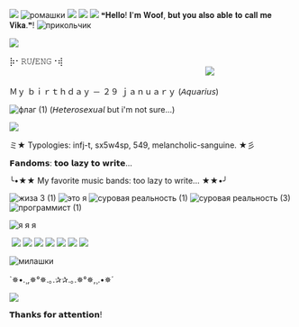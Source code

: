 ![](https://64.media.tumblr.com/fbed3c789fe2160c2a1f1e3aa8a1b2e7/074ea6737b8d636b-46/s250x400/83d4bfb1a987c034e8e1f8febbf285075b496179.gifv)
![ромашки](https://github.com/user-attachments/assets/af73f65f-c417-4f3d-901e-9a390d39983d)
![](https://64.media.tumblr.com/ba6b973f37dd622d26c0ab6c0c51ef71/074ea6737b8d636b-3e/s100x200/e26e44b345ad697f93bf7528e0f27918bd47500a.pnj) ![](https://64.media.tumblr.com/c33546b95f17f874a9330450c8766b75/57c01b7c1fe1c08b-5f/s100x200/2d71f011c249a6c6f3eb007e9c96925e1474794f.gifv) ![](https://64.media.tumblr.com/f93420f8e6d8d28ea352cd31b50a8beb/074ea6737b8d636b-a9/s100x200/6d7cf7edb829e442fcd99c5be21183ce9ac95848.pnj) 
❝𝐇𝐞𝐥𝐥𝐨! 𝐈'𝐦 𝐖𝐨𝐨𝐟, 𝐛𝐮𝐭 𝐲𝐨𝐮 𝐚𝐥𝐬𝐨 𝐚𝐛𝐥𝐞 𝐭𝐨 𝐜𝐚𝐥𝐥 𝐦𝐞 𝐕𝐢𝐤𝐚.❞! ![прикольчик](https://github.com/user-attachments/assets/f2e9f131-1a6b-4381-84bc-8a9d974b6ee4)


![](https://64.media.tumblr.com/8de55d874d296a22bfcad09c74c18c37/0eaf7daac65a55ef-d3/s75x75_c1/5e8841fcbaf4d004ed8e0f7765144cf554599189.gifv)

⡷⠂𝚁𝚄/𝙴𝙽𝙶⠐⢾ㅤㅤ
ㅤㅤㅤㅤㅤㅤㅤㅤㅤㅤㅤㅤㅤㅤㅤㅤㅤㅤㅤㅤㅤㅤㅤㅤㅤㅤㅤㅤㅤㅤㅤㅤㅤㅤㅤㅤㅤㅤㅤㅤㅤㅤㅤㅤㅤㅤㅤㅤㅤㅤㅤㅤㅤㅤㅤㅤ![](https://64.media.tumblr.com/606bec47cdff6667707083651e607b55/ab2ea8d12f0ae357-f9/s540x810/cdae9ddd772b48438bdf679ca78a913df554e354.pnj)

Ｍｙ ｂｉｒｔｈｄａｙ － ２９ ｊａｎｕａｒｙ (𝘈𝘲𝘶𝘢𝘳𝘪𝘶𝘴)

![флаг (1)](https://github.com/user-attachments/assets/6a499e16-1e1b-403e-8140-c58b05408122) (𝘏𝘦𝘵𝘦𝘳𝘰𝘴𝘦𝘹𝘶𝘢𝘭 but i'm not sure...)

![](https://64.media.tumblr.com/8eb5b01466ced72113f21f2380f49938/8fa898046db9fd10-e0/s250x400/0ecba2d4f620f063be2d1bfe609e57fc01628625.gifv)

ミ★ Typologies: infj-t, sx5w4sp, 549, melancholic-sanguine. ★彡

𝗙𝗮𝗻𝗱𝗼𝗺𝘀: 𝘁𝗼𝗼 𝗹𝗮𝘇𝘆 𝘁𝗼 𝘄𝗿𝗶𝘁𝗲...

╰•★★ My favorite music bands: too lazy to write... ★★•╯

![жиза 3 (1)](https://github.com/user-attachments/assets/968bec2e-2ff9-4df3-b78c-9881ad03657d) ![это я](https://github.com/user-attachments/assets/16e001a9-05d0-483b-b667-eb7d1689056e) ![суровая реальность (1)](https://github.com/user-attachments/assets/28bf0afc-0ea2-4a73-beb9-35012a6031c0) ![суровая реальность (3)](https://github.com/user-attachments/assets/a12bad2c-b21f-4eeb-bebd-ac4027f8b610) ![программист (1)](https://github.com/user-attachments/assets/ff1e0e32-11e7-4596-8867-168d52e13352)





![я я я](https://github.com/user-attachments/assets/f8e0841a-c9da-42b7-98de-a03155d86a37)


                                                     
 ![]() ![](https://64.media.tumblr.com/51170cfb42c3dfd542e4f0e614407977/fddcf9c041d8da0a-b5/s100x200/adeaa09de5d098c80b8f57d032fc9405d191fb43.pnj) ![](https://64.media.tumblr.com/f5df576b0b86f656eb752b9bdeeea6c2/1ca8f2696de80f42-cd/s100x200/4fc6addeddd67a47fcd15873da678fab6a9bcdd2.gifv)  ![](https://64.media.tumblr.com/6d86d30407b95606d3701a5b64409eb3/f7ae93205e7d88d9-18/s100x200/addf24cebb980a19ba53de81112e9bfc0f105461.pnj) ![](https://64.media.tumblr.com/22fc0f0ad89b1b7a7f3991f74da06c0d/d43f2d48cf0d043f-d3/s100x200/409692d5850a8b089132ac15f7a20181ce25feda.pnj) ![](https://64.media.tumblr.com/c06e0e5ab6104edc4cf37f83ada6b04c/666a6bfd8dbd0882-af/s100x200/8a74fabf8145ccb149eb4c3b72d64326fdcbd247.pnj) ![](https://64.media.tumblr.com/f72d43510959913895dba77f31c6ad53/e79ab856b43057f9-01/s100x200/e3f56c62f96d2c2b68e76fe6995f9dd1798c96b4.pnj) ![](https://64.media.tumblr.com/a3f54803dd8770cf6d06d2de8e05b3f2/62fa2fa6a73a649d-ff/s250x400/5a4a0904abf6b6a1e53b382311feaefe9c65dbe0.pnj) 

 ![милашки](https://github.com/user-attachments/assets/3aaf2fb9-ef69-452c-9bf0-e0aaaa99434d)
 
`✵•.¸,✵°✵.｡.✰✰.｡.✵°✵,¸.•✵´

![](https://64.media.tumblr.com/1ea9a881b3ce977910860c3f34954648/834d2380d3852309-24/s100x200/ab2515212aa88e71dfc83a63998ba8bea193232b.pnj)

𝗧𝗵𝗮𝗻𝗸𝘀 𝗳𝗼𝗿 𝗮𝘁𝘁𝗲𝗻𝘁𝗶𝗼𝗻!









